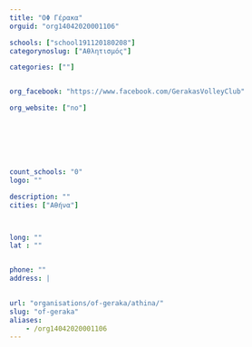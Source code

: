 ```yaml
---
title: "ΟΦ Γέρακα"
orguid: "org14042020001106"

schools: ["school191120180208"]
categorynoslug: ["Αθλητισμός"]

categories: [""]


org_facebook: "https://www.facebook.com/GerakasVolleyClub"

org_website: ["no"]







count_schools: "0"
logo: ""

description: ""
cities: ["Αθήνα"]



long: ""
lat : ""


phone: ""
address: |
    

url: "organisations/of-geraka/athina/"
slug: "of-geraka"
aliases:
    - /org14042020001106
---
```



